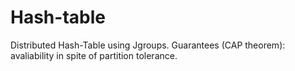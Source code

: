 # Hash-table

Distributed Hash-Table using Jgroups.
Guarantees (CAP theorem): avaliability in spite of partition tolerance.
